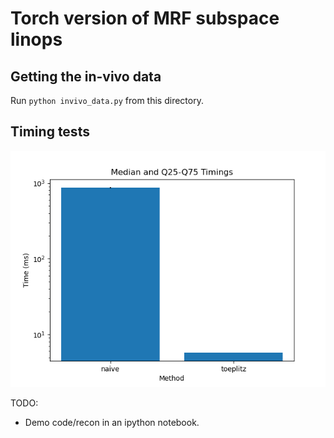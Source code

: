 # Torch version of MRF subspace linops

## Getting the in-vivo data
Run `python invivo_data.py` from this directory.


## Timing tests
![Timings](./images/timings.png "Timings")


TODO:
- Demo code/recon in an ipython notebook.
